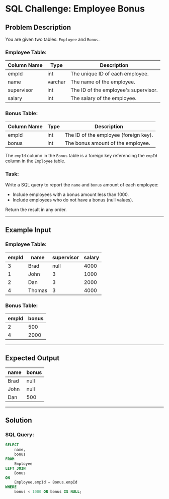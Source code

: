 # SQL Challenge: Employee Bonus   

## Problem Description

You are given two tables: `Employee` and `Bonus`.

### Employee Table:
| Column Name | Type    | Description                               |
|-------------|---------|-------------------------------------------|
| empId       | int     | The unique ID of each employee.           |
| name        | varchar | The name of the employee.                 |
| supervisor  | int     | The ID of the employee's supervisor.      |
| salary      | int     | The salary of the employee.               |

### Bonus Table:
| Column Name | Type    | Description                               |
|-------------|---------|-------------------------------------------|
| empId       | int     | The ID of the employee (foreign key).     |
| bonus       | int     | The bonus amount of the employee.         |

The `empId` column in the `Bonus` table is a foreign key referencing the `empId` column in the `Employee` table.

### Task:
Write a SQL query to report the `name` and `bonus` amount of each employee:
- Include employees with a bonus amount less than 1000.
- Include employees who do not have a bonus (null values).

Return the result in any order.

---

## Example Input

### Employee Table:
| empId | name   | supervisor | salary |
|-------|--------|------------|--------|
| 3     | Brad   | null       | 4000   |
| 1     | John   | 3          | 1000   |
| 2     | Dan    | 3          | 2000   |
| 4     | Thomas | 3          | 4000   |

### Bonus Table:
| empId | bonus |
|-------|-------|
| 2     | 500   |
| 4     | 2000  |

---

## Expected Output
| name   | bonus |
|--------|-------|
| Brad   | null  |
| John   | null  |
| Dan    | 500   |

---

## Solution

### SQL Query:

```sql
SELECT 
    name, 
    bonus 
FROM 
    Employee 
LEFT JOIN 
    Bonus 
ON 
    Employee.empId = Bonus.empId 
WHERE 
    bonus < 1000 OR bonus IS NULL;
